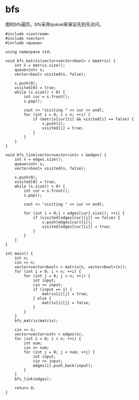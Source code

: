 # bfs
图的bfs遍历。bfs采用queue来保证先到先访问。

    #include <iostream>
    #include <vector>
    #include <queue>
    
    using namespace std;
    
    void bfs_matrix(vector<vector<bool> > &matrix) {
        int n = matrix.size();
        queue<int> s;
        vector<bool> visited(n, false);
    
        s.push(0);
        visited[0] = true;
        while (s.size() > 0) {
            int cur = s.front();
            s.pop();
    
            cout << "visiting " << cur << endl;
            for (int i = 0; i < n; ++i) {
                if (matrix[cur][i] && visited[i] == false) {
                    s.push(i);
                    visited[i] = true;
                }
            }
        }
    }
    
    void bfs_link(vector<vector<int> > &edges) {
        int n = edges.size();
        queue<int> s;
        vector<bool> visited(n, false);
    
        s.push(0);
        visited[0] = true;
        while (s.size() > 0) {
            int cur = s.front();
            s.pop();
    
            cout << "visiting " << cur << endl;
    
            for (int i = 0;i < edges[cur].size(); ++i) {
                if (visited[edges[cur][i]] == false) {
                    s.push(edges[cur][i]);
                    visited[edges[cur][i]] = true;
                }
            }
        }
    }
    
    int main() {
        int n;
        cin >> n;
        vector<vector<bool> > matrix(n, vector<bool>(n));
        for (int i = 0; i < n; ++i) {
            for (int j = 0; j < n; ++j) {
                int input;
                cin >> input;
                if (input == 1) {
                    matrix[i][j] = true;
                } else {
                    matrix[i][j] = false;
                }
            }
        }
        bfs_matrix(matrix);
    
        cin >> n;
        vector<vector<int> > edges(n);
        for (int i = 0; i < n; ++i) {
            int num;
            cin >> num;
            for (int j = 0; j < num; ++j) {
                int input;
                cin >> input;
                edges[i].push_back(input);
            }
        }
        bfs_link(edges);
    
        return 0;
    }

